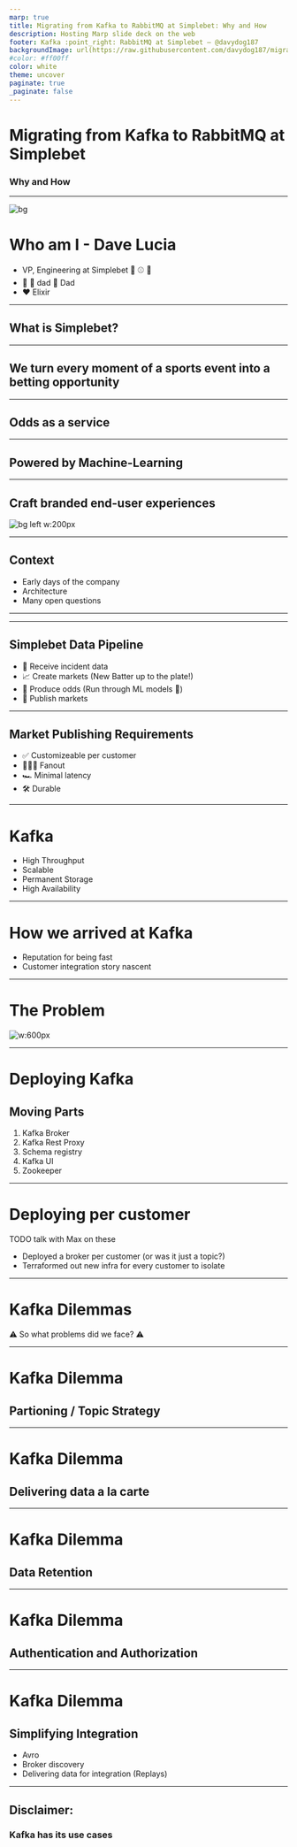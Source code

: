 ```yaml
---
marp: true
title: Migrating from Kafka to RabbitMQ at Simplebet: Why and How
description: Hosting Marp slide deck on the web
footer: Kafka :point_right: RabbitMQ at Simplebet — @davydog187
backgroundImage: url(https://raw.githubusercontent.com/davydog187/migrating_from_kafka/main/images/bg.png)
#color: #ff00ff
color: white
theme: uncover
paginate: true
_paginate: false
---
```


# Migrating from Kafka to RabbitMQ at Simplebet

### Why and How

<!-- My Notes -->

---
![bg](https://raw.githubusercontent.com/davydog187/migrating_from_kafka/main/images/bg.png)
# Who am I - Dave Lucia

<!-- color: white -->
* VP, Engineering at Simplebet :basketball: :baseball: :football:
* :dog: :dog: dad :baby: Dad
* :heart: Elixir

---
## What is Simplebet?

<!-- TODO show Simplebet logo and or website-->

<!--
Our mission is to power the future of fan engagement
-->
---
## We turn every moment of a sports event into a betting opportunity
<!-- TODO show image of the FanDuel PlayAction -->

---
## Odds as a service
<!-- TODO show an image of our data -->

<!-- 
Explain who our customers our (Enterprise)
Sport Coverage
Real-time nature
-->
---
## Powered by Machine-Learning

<!-- 
Possibly reference a slide from my Rust talk

Describe how we use machine learning
1. Years of historical data
2. Build features based of deep understanding of the game
3. Refer to the ML panel
-->
---
## Craft branded end-user experiences

![bg left w:200px](https://raw.githubusercontent.com/davydog187/migrating_from_kafka/main/images/drive_result.png)

---
## Context
* Early days of the company
* Architecture 
* Many open questions

<!-- TODO review this outline? -->
---
---
## Simplebet Data Pipeline
* :satellite: Receive incident data
* :chart_with_upwards_trend: Create markets (New Batter up to the plate!)
* :1234: Produce odds (Run through ML models :robot:)
* :rocket: Publish markets

<!-- Highlight the data flow of our application -->
---
## Market Publishing Requirements
* :white_check_mark: Customizeable per customer
* :family_man_girl_girl: Fanout
* :racing_car: Minimal latency
* :hammer_and_wrench: Durable

---
# Kafka
* High Throughput
* Scalable
* Permanent Storage
* High Availability

<!---
These are the values of Kafka that attracted us to Kafka initially
-->

---
# How we arrived at Kafka

* Reputation for being fast
* Customer integration story nascent


---
# The Problem

![w:600px](https://raw.githubusercontent.com/davydog187/migrating_from_kafka/main/images/problem.jpg)

<!--
TODO unsplash image

Needed a means to 

-->

---
# Deploying Kafka

## Moving Parts
1. Kafka Broker
2. Kafka Rest Proxy
3. Schema registry
4. Kafka UI
5. Zookeeper 

---
# Deploying per customer
TODO talk with Max on these
* Deployed a broker per customer (or was it just a topic?)
* Terraformed out new infra for every customer to isolate

---
# Kafka Dilemmas

:warning: So what problems did we face? :warning:

---
# Kafka Dilemma
## Partioning / Topic Strategy

<!--
One topic to rule them all?
A topic per sports match?
A topic per league?
A topic per market type?
-->

---
# Kafka Dilemma
## Delivering data a la carte

---
# Kafka Dilemma
## Data Retention



---
# Kafka Dilemma
## Authentication and Authorization


---
# Kafka Dilemma
## Simplifying Integration

- Avro
- Broker discovery
- Delivering data for integration (Replays)
---

## Disclaimer:
### Kafka has its use cases

<!-- Show a picture of Franz -->

<!-- 
* Plenty of valid usecases for Kafka for large data volume
* Useful for linearity and many consumers
* RabbitMQ is getting streams!
-->

